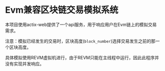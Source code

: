 # Evm兼容区块链交易模拟系统

本项目使用actix-web提供了一个api服务，用于响应用户在Evm链上的模拟交易需求。

注意：模拟已经发生的交易时，区块高度(`block_number`)选择交易发生之前的那一个区块高度。

具体模拟使用REVM虚拟机进行，由于REVM只能在主线程中运行，因此此程序并没有实现并发响应。